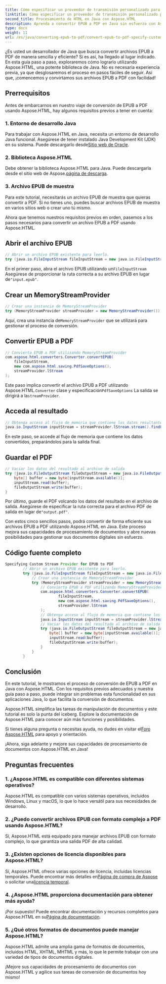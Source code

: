 ```yaml
---
title: Cómo especificar un proveedor de transmisión personalizado para convertir EPUB a PDF
linktitle: Cómo especificar un proveedor de transmisión personalizado para convertir EPUB a PDF
second_title: Procesamiento de HTML en Java con Aspose.HTML
description: Aprenda a convertir EPUB a PDF en Java sin esfuerzo con Aspose.HTML, mejorando sus capacidades de procesamiento de documentos.
type: docs
weight: 11
url: /es/java/converting-epub-to-pdf/convert-epub-to-pdf-specify-custom-stream-provider/
---
```


¿Es usted un desarrollador de Java que busca convertir archivos EPUB a PDF de manera sencilla y eficiente? Si es así, ha llegado al lugar indicado. En esta guía paso a paso, exploraremos cómo lograrlo utilizando Aspose.HTML, una potente biblioteca de Java. No es necesaria experiencia previa, ya que desglosaremos el proceso en pasos fáciles de seguir. Así que, ¡comencemos y convirtamos sus archivos EPUB a PDF con facilidad!

## Prerrequisitos

Antes de embarcarnos en nuestro viaje de conversión de EPUB a PDF usando Aspose.HTML, hay algunos requisitos previos a tener en cuenta:

### 1. Entorno de desarrollo Java

 Para trabajar con Aspose.HTML en Java, necesita un entorno de desarrollo Java funcional. Asegúrese de tener instalado Java Development Kit (JDK) en su sistema. Puede descargarlo desde[Sitio web de Oracle](https://www.oracle.com/java/technologies/javase-downloads.html).

### 2. Biblioteca Aspose.HTML

 Debe obtener la biblioteca Aspose.HTML para Java. Puede descargarla desde el sitio web de Aspose.[página de descarga](https://releases.aspose.com/html/java/).

### 3. Archivo EPUB de muestra

Para este tutorial, necesitarás un archivo EPUB de muestra que quieras convertir a PDF. Si no tienes uno, puedes buscar archivos EPUB de muestra en varios sitios web o crear uno tú mismo.

Ahora que tenemos nuestros requisitos previos en orden, pasemos a los pasos necesarios para convertir un archivo EPUB a PDF usando Aspose.HTML.

## Abrir el archivo EPUB

```java
// Abrir un archivo EPUB existente para leerlo.
try (java.io.FileInputStream fileInputStream = new java.io.FileInputStream(Resources.input("input.epub"))) {
```

 En el primer paso, abra el archivo EPUB utilizando un`FileInputStream` Asegúrese de proporcionar la ruta correcta a su archivo EPUB en lugar de`"input.epub"`.

## Crear un MemoryStreamProvider

```java
// Crear una instancia de MemoryStreamProvider
try (MemoryStreamProvider streamProvider = new MemoryStreamProvider()) {
```

 Aquí, crea una instancia de`MemoryStreamProvider` que se utilizará para gestionar el proceso de conversión.

## Convertir EPUB a PDF

```java
// Convierta EPUB a PDF utilizando MemoryStreamProvider
com.aspose.html.converters.Converter.convertEPUB(
    fileInputStream,
    new com.aspose.html.saving.PdfSaveOptions(),
    streamProvider.lStream
);
```

 Este paso implica convertir el archivo EPUB a PDF utilizando Aspose.HTML.`Converter` clase y especificación`PdfSaveOptions` La salida se dirigirá a la`streamProvider`.

## Acceda al resultado

```java
// Obtenga acceso al flujo de memoria que contiene los datos resultantes
java.io.InputStream inputStream = streamProvider.lStream.stream().findFirst().get();
```

En este paso, se accede al flujo de memoria que contiene los datos convertidos, preparándolos para la salida final.

## Guardar el PDF

```java
// Vaciar los datos del resultado al archivo de salida
try (java.io.FileOutputStream fileOutputStream = new java.io.FileOutputStream(Resources.output("output.pdf"))) {
    byte[] buffer = new byte[inputStream.available()];
    inputStream.read(buffer);
    fileOutputStream.write(buffer);
}
```

 Por último, guarde el PDF volcando los datos del resultado en el archivo de salida. Asegúrese de especificar la ruta correcta para el archivo PDF de salida en lugar de`"output.pdf"`.

Con estos cinco sencillos pasos, podrá convertir de forma eficiente sus archivos EPUB a PDF utilizando Aspose.HTML en Java. Este proceso mejora sus capacidades de procesamiento de documentos y abre nuevas posibilidades para gestionar sus documentos digitales sin esfuerzo.

## Código fuente completo
```java
Specifying Custom Stream Provider for EPUB to PDF
        // Abrir un archivo EPUB existente para leerlo.
        try (java.io.FileInputStream fileInputStream = new java.io.FileInputStream(Resources.input("input.epub"))) {
            // Crear una instancia de MemoryStreamProvider
            try (MemoryStreamProvider streamProvider = new MemoryStreamProvider()) {
                // Convierta EPUB a PDF utilizando MemoryStreamProvider
                com.aspose.html.converters.Converter.convertEPUB(
                        fileInputStream,
                        new com.aspose.html.saving.PdfSaveOptions(),
                        streamProvider.lStream
                );
                // Obtenga acceso al flujo de memoria que contiene los datos resultantes
                java.io.InputStream inputStream = streamProvider.lStream.stream().findFirst().get();
                // Vaciar los datos del resultado al archivo de salida
                try (java.io.FileOutputStream fileOutputStream = new java.io.FileOutputStream(Resources.output("output.pdf"))) {
                    byte[] buffer = new byte[inputStream.available()];
                    inputStream.read(buffer);
                    fileOutputStream.write(buffer);
                }
            }
        }
```

## Conclusión

En este tutorial, le mostramos el proceso de conversión de EPUB a PDF en Java con Aspose.HTML. Con los requisitos previos adecuados y nuestra guía paso a paso, puede integrar sin problemas esta funcionalidad en sus aplicaciones Java, lo que facilita la conversión de documentos.

Aspose.HTML simplifica las tareas de manipulación de documentos y este tutorial es solo la punta del iceberg. Explore la documentación de Aspose.HTML para conocer aún más funciones y posibilidades.

 Si tienes alguna pregunta o necesitas ayuda, no dudes en visitar el[Foro Aspose.HTML](https://forum.aspose.com/) para apoyo y orientación.

¡Ahora, siga adelante y mejore sus capacidades de procesamiento de documentos con Aspose.HTML en Java!

## Preguntas frecuentes

### 1. ¿Aspose.HTML es compatible con diferentes sistemas operativos?

Aspose.HTML es compatible con varios sistemas operativos, incluidos Windows, Linux y macOS, lo que lo hace versátil para sus necesidades de desarrollo.

### 2. ¿Puedo convertir archivos EPUB con formato complejo a PDF usando Aspose.HTML?

Sí, Aspose.HTML está equipado para manejar archivos EPUB con formato complejo, lo que garantiza una salida PDF de alta calidad.

### 3. ¿Existen opciones de licencia disponibles para Aspose.HTML?

 Sí, Aspose.HTML ofrece varias opciones de licencia, incluidas licencias temporales. Puede encontrar más detalles en[Página de compra de Aspose](https://purchase.aspose.com/buy) o solicitar una[licencia temporal](https://purchase.aspose.com/temporary-license/).

### 4. ¿Aspose.HTML proporciona documentación para obtener más ayuda?

 ¡Por supuesto! Puede encontrar documentación y recursos completos para Aspose.HTML en su[Página de documentación](https://reference.aspose.com/html/java/).

### 5. ¿Qué otros formatos de documentos puede manejar Aspose.HTML?

Aspose.HTML admite una amplia gama de formatos de documentos, incluidos HTML, XHTML, MHTML y más, lo que le permite trabajar con una variedad de tipos de documentos digitales.

¡Mejore sus capacidades de procesamiento de documentos con Aspose.HTML y agilice sus tareas de conversión de documentos hoy mismo!
